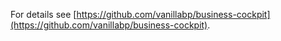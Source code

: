 For details see [https://github.com/vanillabp/business-cockpit](https://github.com/vanillabp/business-cockpit).
